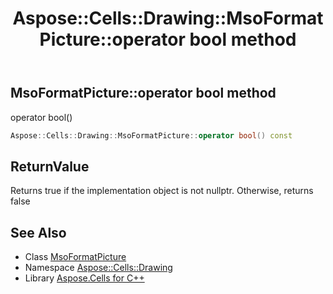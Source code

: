 ﻿---
title: Aspose::Cells::Drawing::MsoFormatPicture::operator bool method
linktitle: operator bool
second_title: Aspose.Cells for C++ API Reference
description: 'Aspose::Cells::Drawing::MsoFormatPicture::operator bool method. operator bool() in C++.'
type: docs
weight: 400
url: /cpp/aspose.cells.drawing/msoformatpicture/operator_bool/
---
## MsoFormatPicture::operator bool method


operator bool()

```cpp
Aspose::Cells::Drawing::MsoFormatPicture::operator bool() const
```


## ReturnValue

Returns true if the implementation object is not nullptr. Otherwise, returns false

## See Also

* Class [MsoFormatPicture](../)
* Namespace [Aspose::Cells::Drawing](../../)
* Library [Aspose.Cells for C++](../../../)
